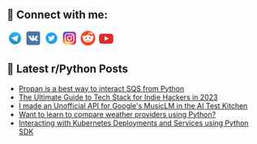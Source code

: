 ## 🔎 Connect with me:
[<img src="https://github.com/bullbesh/bullbesh/blob/main/images/Telegram.png" width="32" height="32" />](https://t.me/bullbesh)
[<img src="https://github.com/bullbesh/bullbesh/blob/main/images/VK.png" width="32" height="32" />](https://vk.com/bullbesh)
[<img src="https://github.com/bullbesh/bullbesh/blob/main/images/Twitter.png" width="32" height="32" />](https://twitter.com/bullbesh1)
[<img src="https://github.com/bullbesh/bullbesh/blob/main/images/Instagram.png" width="32" height="32" />](https://www.instagram.com/bullbesh)
[<img src="https://github.com/bullbesh/bullbesh/blob/main/images/Reddit.png" width="32" height="32" />](https://www.reddit.com/user/bullbesh)
[<img src="https://github.com/bullbesh/bullbesh/blob/main/images/YouTube.png" width="32" height="32" />](https://www.youtube.com/channel/UCtfjRs6uzgq5mfm8S06WTcg)

## 📕 Latest r/Python Posts
<!-- BLOG-POST-LIST:START -->
- [Propan is a best way to interact SQS from Python](https://www.reddit.com/r/Python/comments/13uzvx4/propan_is_a_best_way_to_interact_sqs_from_python/)
- [The Ultimate Guide to Tech Stack for Indie Hackers in 2023](https://www.reddit.com/r/Python/comments/13uzhf7/the_ultimate_guide_to_tech_stack_for_indie/)
- [I made an Unofficial API for Google&#39;s MusicLM in the AI Test Kitchen](https://www.reddit.com/r/Python/comments/13uzgw9/i_made_an_unofficial_api_for_googles_musiclm_in/)
- [Want to learn to compare weather providers using Python?](https://www.reddit.com/r/Python/comments/13uzfw1/want_to_learn_to_compare_weather_providers_using/)
- [Interacting with Kubernetes Deployments and Services using Python SDK](https://www.reddit.com/r/Python/comments/13uz469/interacting_with_kubernetes_deployments_and/)
<!-- BLOG-POST-LIST:END -->
